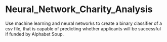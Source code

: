 # Neural_Network_Charity_Analysis
Use machine learning and neural networks to create a binary classifier of a csv file, that is capable of predicting whether applicants will be successful if funded by Alphabet Soup.

